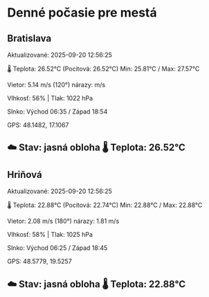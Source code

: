 ﻿# Denné počasie pre mestá

## Bratislava
Aktualizované: 2025-09-20 12:56:25

🌡️ Teplota: 26.52°C 
(Pocitová: 26.52°C)
Min: 25.81°C / Max: 27.57°C

Vietor: 5.14 m/s    (120°) 
nárazy:  m/s

Vlhkosť: 56% | Tlak: 1022 hPa

Slnko: Východ 06:35 / Západ 18:54

GPS: 48.1482, 17.1067

☁️ Stav: jasná obloha        🌡️ Teplota: 26.52°C
---

## Hriňová
Aktualizované: 2025-09-20 12:56:25

🌡️ Teplota: 22.88°C 
(Pocitová: 22.74°C)
Min: 22.88°C / Max: 22.88°C

Vietor: 2.08 m/s (180°)
nárazy: 1.81 m/s

Vlhkosť: 58% | Tlak: 1025 hPa

Slnko: Východ 06:25 / Západ 18:45

GPS: 48.5779, 19.5257

☁️ Stav: jasná obloha        🌡️ Teplota: 22.88°C
---
